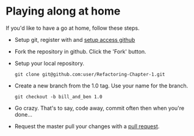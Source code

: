 # Playing along at home

If you'd like to have a go at home, follow these steps.

* Setup git, register with and [setup access github](http://help.github.com/mac-set-up-git/)
* Fork the repository in github. Click the 'Fork' button.
* Setup your local repository. 

    `git clone git@github.com:user/Refactoring-Chapter-1.git`

* Create a new branch from the 1.0 tag. Use your name for the branch.
    
    `git checkout -b bill_and_ben 1.0`

* Go crazy. That's to say, code away, commit often then when you're done…
* Request the master pull your changes with a [pull request](http://help.github.com/send-pull-requests/).
	
